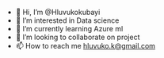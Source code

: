 - 👋 Hi, I’m @Hluvukokubayi
- 👀 I’m interested in Data science
- 🌱 I’m currently learning Azure ml
- 💞️ I’m looking to collaborate on project 
- 📫 How to reach me hluvuko.k@gmail.com 

<!---
Hluvukokubayi/Hluvukokubayi is a ✨ special ✨ repository because its `README.md` (this file) appears on your GitHub profile.
You can click the Preview link to take a look at your changes.
--->
